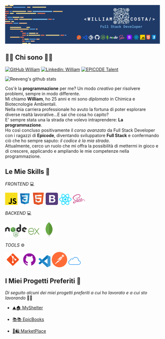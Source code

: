 
<img width=1000 src="/william.png"> 
<h2>👨‍💻 Chi sono 👨‍💻</h2> 

[![GitHub William](https://img.shields.io/github/followers/WillyWilliam00?label=follow&style=social)](https://github.com/WillyWilliam00) [![Linkedin: William](https://img.shields.io/badge/-WilliamCosta-blue?style=flat-square&logo=Linkedin&logoColor=white&link=https://www.linkedin.com/in/william-costa-developer/)](https://www.linkedin.com/in/william-costa-developer/) [![EPICODE Talent](https://img.shields.io/badge/-EPICODE%20Talent-800080?style=flat&logoColor=white&color=800080)](https://talent.epicode.com/talent/752a3474-ddad-4f65-b2e8-8929aa86a35d)




![Reeveng's github stats](https://github-readme-stats.vercel.app/api?username=WillyWilliam00&show_icons=true&title_color=fff&icon_color=79ff97&text_color=9f9f9f&bg_color=151515)

 

Cos'è la <strong>programmazione</strong> per me?
Un modo <i>creativo</i> per risolvere problemi, sempre in modo differente.<br>
Mi chiamo <strong>William</strong>, ho 25 anni e mi sono <i>diplomato</i> in Chimica e Biotecnologie Ambientali.<br>
Nella mia carriera professionale ho avuto la fortuna di poter esplorare diverse realtà lavorative...E sai che cosa ho capito?<br> 
E' sempre stata una la strada che volevo intraprendere: 
<strong>La programmazione</strong>.<br>
Ho così concluso positivamente il <i>corso avanzato</i> da Full Stack Developer con i ragazzi di <strong>Epicode</strong>, diventando sviluppatore <strong>Full Stack</strong> e confermando ciò che ho sempre saputo: <i>il codice è la mia strada</i>.<br>
Attualmente, cerco un ruolo che mi offra la possibilità di mettermi in gioco e di crescere, applicando e ampliando le mie competenze nella programmazione.
 

 
<h2>Le Mie Skills 🚀</h2>
<p><i>FRONTEND</i> 💻</p>
<div>
<img src="/javascript-js.svg"width=40>
<img src="/file-type-css.svg"width=40>
<img src="/html5.svg" width=40>
<img src="/bootstrap.svg"width=40>
<img src="/react.svg"width=40>
<img src="/free-sass-226054.webp"width=40>
</div>
<p><i>BACKEND</i> 💻</p>
<div>
<img src="/885px-Node.js_logo.svg.png"width=70>
<img src="/express.svg" width=40>
<img src="/mongodb.svg" width=50>
</div>
<p><i>TOOLS</i> ⚙️</p>
<div>
<img src="/git.svg" width=50>
<img src="/github.svg"width=50>
<img src="/vsc.svg" width=40>
<img src="/postman.svg"width=50>
<img src="/cloud.png" width=40>
</div>
<h2>I Miei Progetti Preferiti 🩷</h2>
<p><i>
Di seguito alcuni dei miei progetti preferiti a cui ho lavorato e a cui sto lavorando</i> 🚀🚀</p>
<ul>
  <li><a href="https://github.com/WillyWilliam00/my-shelter-app"><p >⛰️🏠 MyShelter</p></a> </li>
  <li><a href="https://github.com/WillyWilliam00/project-m5-d7"><p >📚📚 EpicBooks</p></a></li>
  <li><a href="https://github.com/WillyWilliam00/ProjectM4D7-D8"><p >🛒🛍️ MarketPlace</p></a></li>
</ul>
 


